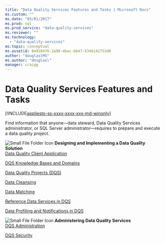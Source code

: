 ```yaml
---
title: "Data Quality Services Features and Tasks | Microsoft Docs"
ms.custom: ""
ms.date: "03/01/2017"
ms.prod: sql
ms.prod_service: "data-quality-services"
ms.reviewer: ""
ms.technology: 
  - "data-quality-services"
ms.topic: conceptual
ms.assetid: 84928476-3a98-4bac-bb47-6346142752d0
author: "douglaslMS"
ms.author: "douglasl"
manager: craigg
---
```

# Data Quality Services Features and Tasks

[!INCLUDE[appliesto-ss-xxxx-xxxx-xxx-md-winonly](../includes/appliesto-ss-xxxx-xxxx-xxx-md-winonly.md)]

  Find information that anyone—data steward, Data Quality Services administrator, or SQL Server administrator—requires to prepare and execute a data quality project.  
  
 ![Small File Folder Icon](../analysis-services/media/filefolder-small.png "Small File Folder Icon") **Designing and Implementing a Data Quality Solution**  
 [Data Quality Client Application](../data-quality-services/data-quality-client-application.md)  
  
 [DQS Knowledge Bases and Domains](../data-quality-services/dqs-knowledge-bases-and-domains.md)  
  
 [Data Quality Projects &#40;DQS&#41;](../data-quality-services/data-quality-projects-dqs.md)  
  
 [Data Cleansing](../data-quality-services/data-cleansing.md)  
  
 [Data Matching](../data-quality-services/data-matching.md)  
  
 [Reference Data Services in DQS](../data-quality-services/reference-data-services-in-dqs.md)  
  
 [Data Profiling and Notifications in DQS](../data-quality-services/data-profiling-and-notifications-in-dqs.md)  
  
 ![Small File Folder Icon](../analysis-services/media/filefolder-small.png "Small File Folder Icon") **Administering Data Quality Services**  
 [DQS Administration](../data-quality-services/dqs-administration.md)  
  
 [DQS Security](../data-quality-services/dqs-security.md)  
  
  
